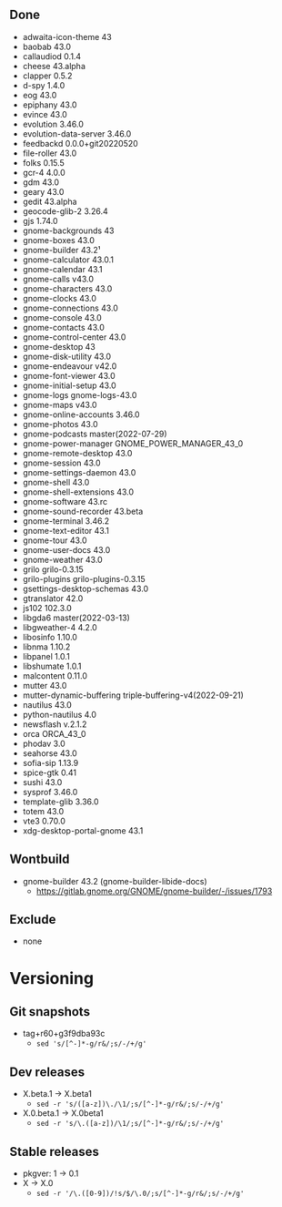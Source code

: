 ## Done
- adwaita-icon-theme 43
- baobab 43.0
- callaudiod 0.1.4
- cheese 43.alpha
- clapper 0.5.2
- d-spy 1.4.0
- eog 43.0
- epiphany 43.0
- evince 43.0
- evolution 3.46.0
- evolution-data-server 3.46.0
- feedbackd 0.0.0+git20220520
- file-roller 43.0
- folks 0.15.5
- gcr-4 4.0.0
- gdm 43.0
- geary 43.0
- gedit 43.alpha
- geocode-glib-2 3.26.4
- gjs 1.74.0
- gnome-backgrounds 43
- gnome-boxes 43.0
- gnome-builder 43.2¹
- gnome-calculator 43.0.1
- gnome-calendar 43.1
- gnome-calls v43.0
- gnome-characters 43.0
- gnome-clocks 43.0
- gnome-connections 43.0
- gnome-console 43.0
- gnome-contacts 43.0
- gnome-control-center 43.0
- gnome-desktop 43
- gnome-disk-utility 43.0
- gnome-endeavour v42.0
- gnome-font-viewer 43.0
- gnome-initial-setup 43.0
- gnome-logs gnome-logs-43.0
- gnome-maps v43.0
- gnome-online-accounts 3.46.0
- gnome-photos 43.0
- gnome-podcasts master(2022-07-29)
- gnome-power-manager GNOME_POWER_MANAGER_43_0
- gnome-remote-desktop 43.0
- gnome-session 43.0
- gnome-settings-daemon 43.0
- gnome-shell 43.0
- gnome-shell-extensions 43.0
- gnome-software 43.rc
- gnome-sound-recorder 43.beta
- gnome-terminal 3.46.2
- gnome-text-editor 43.1
- gnome-tour 43.0
- gnome-user-docs 43.0
- gnome-weather 43.0
- grilo grilo-0.3.15
- grilo-plugins grilo-plugins-0.3.15
- gsettings-desktop-schemas 43.0
- gtranslator 42.0
- js102 102.3.0
- libgda6 master(2022-03-13)
- libgweather-4 4.2.0
- libosinfo 1.10.0
- libnma 1.10.2
- libpanel 1.0.1
- libshumate 1.0.1
- malcontent 0.11.0
- mutter 43.0
- mutter-dynamic-buffering triple-buffering-v4(2022-09-21)
- nautilus 43.0
- python-nautilus 4.0
- newsflash v.2.1.2
- orca ORCA_43_0
- phodav 3.0
- seahorse 43.0
- sofia-sip 1.13.9
- spice-gtk 0.41
- sushi 43.0
- sysprof 3.46.0
- template-glib 3.36.0
- totem 43.0
- vte3 0.70.0
- xdg-desktop-portal-gnome 43.1

## Wontbuild
- gnome-builder 43.2 (gnome-builder-libide-docs)
  - https://gitlab.gnome.org/GNOME/gnome-builder/-/issues/1793

## Exclude
- none

# Versioning
## Git snapshots
* tag+r60+g3f9dba93c
  * `sed 's/[^-]*-g/r&/;s/-/+/g'`

## Dev releases
* X.beta.1 -> X.beta1
  * `sed -r 's/([a-z])\./\1/;s/[^-]*-g/r&/;s/-/+/g'`
* X.0.beta.1 -> X.0beta1
  * `sed -r 's/\.([a-z])/\1/;s/[^-]*-g/r&/;s/-/+/g'`

## Stable releases
* pkgver: 1 -> 0.1
* X -> X.0
  * `sed -r '/\.([0-9])/!s/$/\.0/;s/[^-]*-g/r&/;s/-/+/g'`